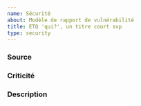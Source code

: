 ```yaml
---
name: Sécurité
about: Modèle de rapport de vulnérabilité
title: ETQ 'qui?', un titre court svp
type: security
---
```


### Source
<!-- Origine de la remontée (Bug Bounty, code scanning, audit XXX, tests perso...) -->

### Criticité
<!-- Critical / High / Medium / Low -->

### Description
<!-- Une description claire et concise du problème observé -->

